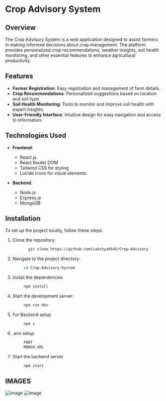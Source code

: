 # Crop Advisory System

## Overview

The Crop Advisory System is a web application designed to assist farmers in making informed decisions about crop management. The platform provides personalized crop recommendations, weather insights, soil health monitoring, and other essential features to enhance agricultural productivity.

## Features

- **Farmer Registration**: Easy registration and management of farm details.
- **Crop Recommendations**: Personalized suggestions based on location and soil type.
- **Soil Health Monitoring**: Tools to monitor and improve soil health with expert insights.
- **User-Friendly Interface**: Intuitive design for easy navigation and access to information.

## Technologies Used

- **Frontend**: 
  - React.js
  - React Router DOM
  - Tailwind CSS for styling
  - Lucide Icons for visual elements

- **Backend**:
  - Node.js
  - Express.js
  - MongoDB 

## Installation

To set up the project locally, follow these steps:

1. Clone the repository:
   ```bash
          git clone https://github.com/Lakshya9545/Crop-Advisory
2. Navigate to the project directory:
   ```bash
        cd Crop-Advisory-System
3. Install the dependencies
   ```bash
        npm install
4. Start the development server:
   ```bash
        npm run dev
5. For Backend setup
   ```bash
        npm i
6. .env setup
   ```bash
        PORT
        MONGO_URL
7. Start the backend server
   ```bash
        npm start


## IMAGES
![image](https://github.com/user-attachments/assets/1d32f886-15d0-4c88-91e3-d1c266cce10a)
![image](https://github.com/user-attachments/assets/493d9ab7-4f2a-4f38-8fea-13efdd6577b6)

